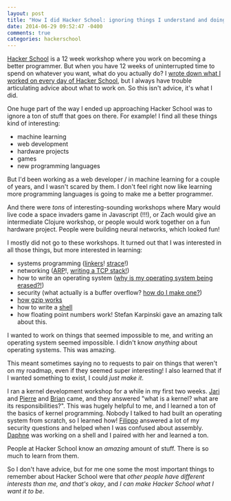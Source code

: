 ```yaml
---
layout: post
title: "How I did Hacker School: ignoring things I understand and doing the impossible"
date: 2014-06-29 09:52:47 -0400
comments: true
categories: hackerschool
---
```

[Hacker School](https://www.hackerschool.com/) is a 12 week workshop
where you work on becoming a better programmer. But when you have 12
weeks of uninterrupted time to spend on whatever you want, what do you
actually do? I
[wrote down what I worked on every day of Hacker School](http://jvns.ca/blog/categories/hackerschool/),
but I always have trouble articulating advice about what to work on.
So this isn't advice, it's what I did.

One huge part of the way I ended up approaching Hacker School was to
ignore a ton of stuff that goes on there. For example! I find all
these things kind of interesting:

* machine learning
* web development
* hardware projects
* games
* new programming languages

But I'd been working as a web developer / in machine learning for a
couple of years, and I wasn't scared by them. I don't feel right now
like learning more programming languages is going to make me a better
programmer.

And there were *tons* of interesting-sounding workshops where Mary
would live code a space invaders game in Javascript (!!!), or Zach
would give an intermediate Clojure workshop, or people would work
together on a fun hardware project. People were building neural
networks, which looked fun!

I mostly did not go to these workshops. It turned out that I was
interested in all those things, but more interested in learning:

* systems programming
  ([linkers](http://jvns.ca/blog/2013/12/10/day-40-learning-about-linkers/)!
  [strace](http://jvns.ca/blog/2014/04/20/debug-your-programs-like-theyre-closed-source/)!)
* networking
  ([ARP](http://jvns.ca/blog/2013/10/29/day-18-in-ur-connection/)!,
  [writing a TCP stack!](http://jvns.ca/blog/2013/11/27/day-34b-wrapping-up-the-tcp-stack/))
* how to write an operating system
  ([why is my operating system being erased?!](http://jvns.ca/blog/2013/12/16/day-43-hopefully-the-last-day-spent-fixing-linker-problems/))
* security (what actually is a buffer overflow?
  [how do I make one?](http://jvns.ca/blog/2013/10/28/day-17-buffer-overflows/))
* [how gzip works](http://jvns.ca/blog/2013/10/24/day-16-gzip-plus-poetry-equals-awesome/)
* how to write a
  [shell](http://jvns.ca/blog/2013/10/01/hacker-school-day-2-what-does-a-shell-even-do/)
* how floating point numbers work! Stefan Karpinski gave an amazing
  talk about this.

I wanted to work on things that seemed impossible to me, and writing an
operating system seemed impossible. I didn't know *anything* about
operating systems. This was amazing.

This meant sometimes saying no to requests to pair on things that
weren't on my roadmap, even if they seemed super interesting! I also
learned that if I wanted something to exist, I could *just make it*.

I ran a kernel development workshop for a while in my first two weeks.
[Jari](https://github.com/jtakkala) and
[Pierre](https://github.com/pyb) and
[Brian](https://github.com/briandignan) came, and they answered "what
is a kernel? what are its responsibilities?". This was hugely helpful
to me, and I learned a ton of the basics of kernel programming. Nobody
I talked to had built an operating system from scratch, so I learned
how! [Filippo](https://filippo.io/) answered a lot of my security
questions and helped when I was confused about assembly.
[Daphne](https://twitter.com/lifeissweetgood) was working on a shell
and I paired with her and learned a ton.

People at Hacker School know an *amazing* amount of stuff. There is so
much to learn from them.

So I don't have advice, but for me one some the most important things
to remember about Hacker School were that *other people have different
interests than me, and that's okay*, and *I can make Hacker School
what I want it to be*.
